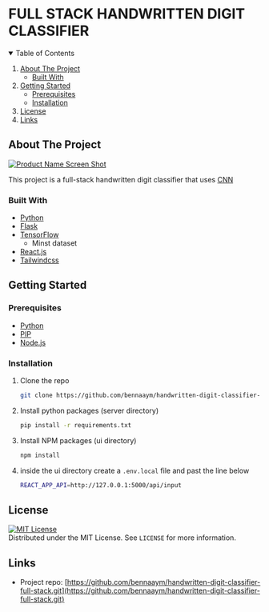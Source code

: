 # FULL STACK HANDWRITTEN DIGIT CLASSIFIER

<!-- TABLE OF CONTENTS -->
<details open="open">
  <summary>Table of Contents</summary>
  <ol>
    <li>
      <a href="#about-the-project">About The Project</a>
      <ul>
        <li><a href="#built-with">Built With</a></li>
      </ul>
    </li>
    <li>
      <a href="#getting-started">Getting Started</a>
      <ul>
        <li><a href="#prerequisites">Prerequisites</a></li>
        <li><a href="#installation">Installation</a></li>
      </ul>
    </li>
    <li><a href="#license">License</a></li>
    <li><a href="#links">Links</a></li>
  </ol>
</details>



<!-- ABOUT THE PROJECT -->
## About The Project

[![Product Name Screen Shot][product-screenshot]](https://github.com/bennaaym/handwritten-digit-classifier-full-stack.git)

This project is a full-stack handwritten digit classifier that uses [CNN](https://www.tensorflow.org/tutorials/images/cnn) 
### Built With

* [Python](https://www.python.org/)
* [Flask](https://flask.palletsprojects.com/en/2.0.x/)
* [TensorFlow](https://www.tensorflow.org/)
    * Minst dataset
* [React.js](https://reactjs.org)
* [Tailwindcss](https://tailwindcss.com/)


<!-- GETTING STARTED -->
## Getting Started

### Prerequisites
* [Python](https://www.python.org/)
* [PIP](https://pypi.org/project/pip/)
* [Node.js](https://nodejs.org)

### Installation

1. Clone the repo
   ```sh
   git clone https://github.com/bennaaym/handwritten-digit-classifier-full-stack.git
   ```
2. Install python packages  (server directory)
   ```sh
   pip install -r requirements.txt
   ```
3. Install NPM packages (ui directory)
   ```sh
   npm install
   ```
   
3. inside the ui directory create a `.env.local` file  and past the line below
   ```sh
   REACT_APP_API=http://127.0.0.1:5000/api/input
   
   ```


<!-- LICENSE -->
## License
[![MIT License][license-shield]][license-url]<br>
Distributed under the MIT License. See `LICENSE` for more information.



<!-- CONTACT -->
## Links

* Project repo: [https://github.com/bennaaym/handwritten-digit-classifier-full-stack.git](https://github.com/bennaaym/handwritten-digit-classifier-full-stack.git)




<!-- MARKDOWN LINKS & IMAGES -->
<!-- https://www.markdownguide.org/basic-syntax/#reference-style-links -->
[license-shield]: https://img.shields.io/github/license/othneildrew/Best-README-Template.svg?style=for-the-badge
[license-url]: https://github.com/othneildrew/Best-README-Template/blob/master/LICENSE.txt
[product-screenshot]: https://i.ibb.co/8NFS6Yt/screely-1626521338350.png